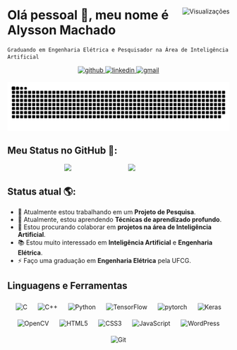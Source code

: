 <div>  
<img src="https://komarev.com/ghpvc/?username=Alyssonmach&label=Visualizações%20de%20Perfil&color=0e75b6&style=flat-square&color=red&link=https://www.github.com/Alyssonmach/" title="Visualizações de Perfil" align="right" alt="Visualizações"/>  
  
# Olá pessoal 👋, meu nome é Alysson Machado
  
```
Graduando em Engenharia Elétrica e Pesquisador na Área de Inteligência Artificial
```

<div align="center">
<a href="https://github.com/Alyssonmach" target="_blank">
<img src=https://img.shields.io/badge/github-%2324292e.svg?&style=for-the-badge&logo=github&logoColor=white target="_blank" alt=github style="margin-bottom: 5px;" />
</a>
<a href="https://www.linkedin.com/in/alyssonmac" target="_blank">
<img src=https://img.shields.io/badge/linkedin-%231E77B5.svg?&style=for-the-badge&logo=linkedin&logoColor=white target="_blank" alt=linkedin style="margin-bottom: 5px;" />
</a> 
<a href="mailto:alysson.barbosa@ee.ufcg.edu.br" target="_blank">
<img src=https://img.shields.io/badge/-gmail-FF0000?style=for-the-badge&logo=gmail&logoColor=white target="_blank" alt=gmail style="margin-bottom: 5px;" />
</a> 
</div>  

![Snake animation](https://github.com/Alyssonmach/Alyssonmach/blob/output/github-contribution-grid-snake.svg)

## Meu Status no GitHub 📖:  
<div align="center">
<img height="180em" src="https://github-readme-stats.vercel.app/api?username=Alyssonmach&show_icons=true&theme=highcontrast&include_all_commits=true&count_private=true"/>
<img align='right' src="https://media.giphy.com/media/836HiJc7pgzy8iNXCn/giphy.gif" width="230" />
</div> 

## Status atual 🌎: 

- 🔭 Atualmente estou trabalhando em um **Projeto de Pesquisa**.
- 🌱 Atualmente, estou aprendendo **Técnicas de aprendizado profundo**. 
- 👯 Estou procurando colaborar em **projetos na área de Inteligência Artificial**.
- 📚 Estou muito interessado em **Inteligência Artificial** e **Engenharia Elétrica**.
- ⚡ Faço uma graduação em **Engenharia Elétrica** pela UFCG.

## Linguagens e Ferramentas    
<div align="center">  
<img style="margin: 10px" src="https://profilinator.rishav.dev/skills-assets/c-original.svg" alt="C" height="50" />
<img style="margin: 10px" src="https://profilinator.rishav.dev/skills-assets/cplusplus-original.svg" alt="C++" height="50" />  
<img style="margin: 10px" src="https://profilinator.rishav.dev/skills-assets/python-original.svg" alt="Python" height="50" />  
<img style="margin: 10px" src="https://profilinator.rishav.dev/skills-assets/tensorflow-icon.svg" alt="TensorFlow" height="50" />
<img style="margin: 10px" src="https://profilinator.rishav.dev/skills-assets/pytorch-icon.svg" alt="pytorch" height="50" />
<img style="margin: 10px" src="https://profilinator.rishav.dev/skills-assets/keras.png" alt="Keras" height="50" />
<img style="margin: 10px" src="https://profilinator.rishav.dev/skills-assets/opencv-icon.svg" alt="OpenCV" height="50" />  
<img style="margin: 10px" src="https://profilinator.rishav.dev/skills-assets/html5-original-wordmark.svg" alt="HTML5" height="50" />  
<img style="margin: 10px" src="https://profilinator.rishav.dev/skills-assets/css3-original-wordmark.svg" alt="CSS3" height="50" />  
<img style="margin: 10px" src="https://profilinator.rishav.dev/skills-assets/javascript-original.svg" alt="JavaScript" height="50" />  
<img style="margin: 10px" src="https://profilinator.rishav.dev/skills-assets/wordpress.png" alt="WordPress" height="50" />
<img style="margin: 10px" src="https://profilinator.rishav.dev/skills-assets/git-scm-icon.svg" alt="Git" height="50" />  
